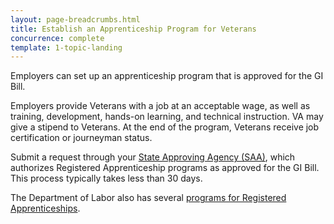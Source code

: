 ```yaml
---
layout: page-breadcrumbs.html
title: Establish an Apprenticeship Program for Veterans
concurrence: complete
template: 1-topic-landing
---
```


Employers can set up an apprenticeship program that is approved for the GI Bill.

Employers provide Veterans with a job at an acceptable wage, as well as training, development, hands-on learning, and technical instruction. VA may give a stipend to Veterans. At the end of the program, Veterans receive job certification or journeyman status.

Submit a request through your [State Approving Agency (SAA)](http://www.nasaa-vetseducation.com/Contacts.aspx), which authorizes Registered Apprenticeship programs as approved for the GI Bill. This process typically takes less than 30 days.

The Department of Labor also has several [programs for Registered Apprenticeships](http://www.dol.gov/apprenticeship/).
